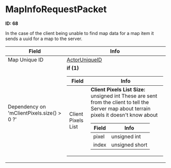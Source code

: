 # MapInfoRequestPacket

__ID: 68__

In the case of the client being unable to find map data for a map item it sends a uuid for a map to the server.

<table><thead><tr><th>Field</th><th>Info</th></tr></thead><tbody>
<tr><td>Map Unique ID</td><td><a href="../types/ActorUniqueID.md">ActorUniqueID</a></td></tr>
<tr><td>Dependency on 'mClientPixels.size() > 0 ?'</td><td><b>if (1)</b><br>
  <table><thead><tr><th>Field</th><th>Info</th></tr></thead><tbody>
  <tr><td>Client Pixels List</td><td><b>Client Pixels List Size:</b> unsigned int
    These are sent from the client to tell the Server map about terrain pixels it doesn't know about  
    <table><thead><tr><th>Field</th><th>Info</th></tr></thead><tbody>
    <tr><td>pixel</td><td>unsigned int</td></tr>
    <tr><td>index</td><td>unsigned short</td></tr>
    </tbody></table></td></tr>
  </tbody></table></td></tr>
</tbody></table>